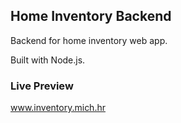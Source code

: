 ## Home Inventory Backend

Backend for home inventory web app.<br>

Built with Node.js.

### Live Preview

www.inventory.mich.hr